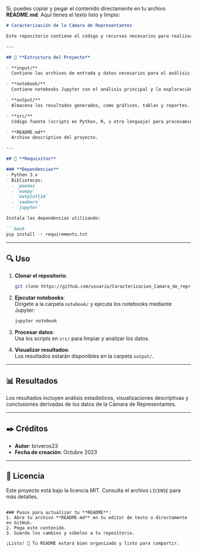 Sí, puedes copiar y pegar el contenido directamente en tu archivo **README.md**. Aquí tienes el texto listo y limpio:

```markdown
# Caracterización de la Cámara de Representantes

Este repositorio contiene el código y recursos necesarios para realizar un análisis detallado de la **Cámara de Representantes**. La estructura del proyecto está organizada para facilitar la replicación y comprensión del flujo de trabajo.

---

## 📁 **Estructura del Proyecto**

- **input/**  
  Contiene los archivos de entrada y datos necesarios para el análisis.

- **notebook/**  
  Contiene notebooks Jupyter con el análisis principal y la exploración de datos.

- **output/**  
  Almacena los resultados generados, como gráficos, tablas y reportes.

- **src/**  
  Código fuente (scripts en Python, R, u otro lenguaje) para procesamiento y análisis de datos.

- **README.md**  
  Archivo descriptivo del proyecto.

---

## 🚀 **Requisitos**

### **Dependencias**
- Python 3.x  
- Bibliotecas:  
  - `pandas`  
  - `numpy`  
  - `matplotlib`  
  - `seaborn`  
  - `jupyter`  

Instala las dependencias utilizando:

```bash
pip install -r requirements.txt
```

---

## 🔍 **Uso**

1. **Clonar el repositorio**:
   ```bash
   git clone https://github.com/usuario/Caracterizacion_Camara_de_representantes.git
   ```

2. **Ejecutar notebooks**:  
   Dirígete a la carpeta `notebook/` y ejecuta los notebooks mediante Jupyter:
   ```bash
   jupyter notebook
   ```

3. **Procesar datos**:  
   Usa los scripts en `src/` para limpiar y analizar los datos.

4. **Visualizar resultados**:  
   Los resultados estarán disponibles en la carpeta `output/`.

---

## 📊 **Resultados**

Los resultados incluyen análisis estadísticos, visualizaciones descriptivas y conclusiones derivadas de los datos de la Cámara de Representantes.

---

## ✒️ **Créditos**

- **Autor**: briveros23
- **Fecha de creación**: Octubre 2023

---

## 📝 **Licencia**

Este proyecto está bajo la licencia MIT. Consulta el archivo `LICENSE` para más detalles.
```

### Pasos para actualizar tu **README**:
1. Abre tu archivo **README.md** en tu editor de texto o directamente en GitHub.
2. Pega este contenido.
3. Guarda los cambios y súbelos a tu repositorio.

¡Listo! 🚀 Tu README estará bien organizado y listo para compartir.
